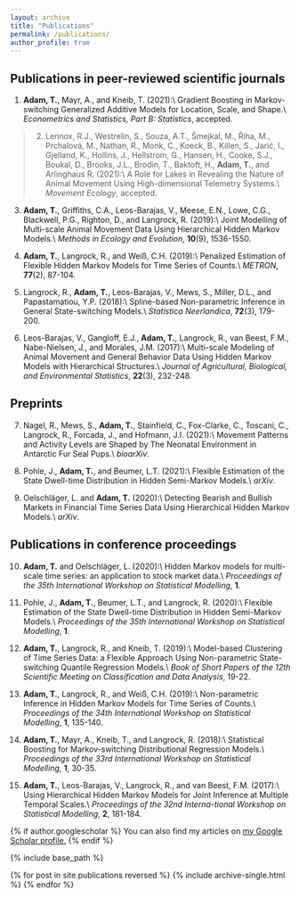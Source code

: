 ```yaml
---
layout: archive
title: "Publications"
permalink: /publications/
author_profile: true
---
```


Publications in peer-reviewed scientific journals
------

1. **Adam, T.**, Mayr, A., and Kneib, T. (2021):\\
Gradient Boosting in Markov-switching Generalized Additive Models for Location, Scale, and Shape.\\
*Econometrics and Statistics, Part B: Statistics*, accepted.

> 2. Lennox, R.J., Westrelin, S., Souza, A.T., Šmejkal, M., Říha, M., Prchalová, M., Nathan, R., Monk, C., Koeck, B., Killen, S., Jarić, I., Gjelland, K., Hollins, J., Hellstrom, G., Hansen, H., Cooke, S.J., Boukal, D., Brooks, J.L., Brodin, T., Baktoft, H., **Adam, T.**, and Arlinghaus R. (2021):\\
A Role for Lakes in Revealing the Nature of Animal Movement Using High-dimensional Telemetry Systems.\\
*Movement Ecology*, accepted.

3. **Adam, T.**, Griffiths, C.A., Leos-Barajas, V., Meese, E.N., Lowe, C.G., Blackwell, P.G., Righton, D., and Langrock, R. (2019):\\
Joint Modelling of Multi-scale Animal Movement Data Using Hierarchical Hidden Markov Models.\\
*Methods in Ecology and Evolution*, **10**(9), 1536-1550.

4. **Adam, T.**, Langrock, R., and Weiß, C.H. (2019):\\
Penalized Estimation of Flexible Hidden Markov Models for Time Series of Counts.\\
*METRON*, **77**(2), 87-104.

5.	Langrock, R., **Adam, T.**, Leos-Barajas, V., Mews, S., Miller, D.L., and Papastamatiou, Y.P. (2018):\\
Spline-based Non-parametric Inference in General State-switching Models.\\
*Statistica Neerlandica*, **72**(3), 179-200.

6.	Leos-Barajas, V., Gangloff, E.J., **Adam, T.**, Langrock, R., van Beest, F.M., Nabe-Nielsen, J., and Morales, J.M. (2017):\\
Multi-scale Modeling of Animal Movement and General Behavior Data Using Hidden Markov Models with Hierarchical Structures.\\
*Journal of Agricultural, Biological, and Environmental Statistics*, **22**(3), 232-248.

Preprints
------

7. Nagel, R., Mews, S., **Adam, T.**, Stainfield, C., Fox-Clarke, C., Toscani, C., Langrock, R., Forcada, J., and Hofmann, J.I. (2021):\\
Movement Patterns and Activity Levels are Shaped by The Neonatal Environment in Antarctic Fur Seal Pups.\\
*bioarXiv*.

8. Pohle, J., **Adam, T.**, and Beumer, L.T. (2021):\\
Flexible Estimation of the State Dwell-time Distribution in Hidden Semi-Markov Models.\\
*arXiv*.

9. Oelschläger, L. and **Adam, T.** (2020):\\
Detecting Bearish and Bullish Markets in Financial Time Series Data Using Hierarchical Hidden Markov Models.\\
*arXiv*.

Publications in conference proceedings
------

10. **Adam, T.** and Oelschläger, L. (2020):\\
Hidden Markov models for multi-scale time series: an application to stock market data.\\
*Proceedings of the 35th International Workshop on Statistical Modelling*, **1**.

11.	Pohle, J., **Adam, T.**, Beumer, L.T., and Langrock, R. (2020):\\
Flexible Estimation of the State Dwell-time Distribution in Hidden Semi-Markov Models.\\
*Proceedings of the 35th International Workshop on Statistical Modelling*, **1**.

12.	**Adam, T.**, Langrock, R., and Kneib, T. (2019):\\
Model-based Clustering of Time Series Data: a Flexible Approach Using Non-parametric State-switching Quantile Regression Models.\\
*Book of Short Papers of the 12th Scientific Meeting on Classification and Data Analysis*, 19-22.

13.	**Adam, T.**, Langrock, R., and Weiß, C.H. (2019):\\
Non-parametric Inference in Hidden Markov Models for Time Series of Counts.\\
*Proceedings of the 34th International Workshop on Statistical Modelling*, **1**, 135-140.

14.	**Adam, T.**, Mayr, A., Kneib, T., and Langrock, R. (2018):\\
Statistical Boosting for Markov-switching Distributional Regression Models.\\
*Proceedings of the 33rd International Workshop on Statistical Modelling*, **1**, 30-35.

15.	**Adam, T.**, Leos-Barajas, V., Langrock, R., and van Beest, F.M. (2017):\\
Using Hierarchical Hidden Markov Models for Joint Inference at Multiple Temporal Scales.\\
*Proceedings of the 32nd Interna-tional Workshop on Statistical Modelling*, **2**, 181-184.


{% if author.googlescholar %}
  You can also find my articles on <u><a href="{{author.googlescholar}}">my Google Scholar profile</a>.</u>
{% endif %}

{% include base_path %}

{% for post in site.publications reversed %}
  {% include archive-single.html %}
{% endfor %}
